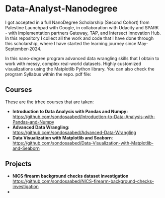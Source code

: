 # Data-Analyst-Nanodegree
I got accepted in a full NanoDegree Scholarship (Second Cohort) from Palestine Launchpad with Google, in collaboration with Udacity and SPARK - with implementation partners Gateway, TAP, and Intersect Innovation Hub. In this repository I collect all the work and code that I have done through this scholarship, where I have started the learning journey since May-September-2024.

In this nano-degree program advanced data wrangling skills that I obtain to work with messy, complex real-world datasets. Highly customized visualizations using the Matplotlib Python library. You can also check the program Syllabus within the repo. pdf file:

## Courses
These are the trhee courses that are taken: 
- **Introduction to Data Analysis with Pandas and Numpy:** https://github.com/sondosaabed/Introduction-to-Data-Analysis-with-Pandas-and-Numpy
- **Advanced Data Wrangling:** https://github.com/sondosaabed/Advanced-Data-Wrangling
- **Data Visualization with Matplotlib and Seaborn**: https://github.com/sondosaabed/Data-Visualization-with-Matplotlib-and-Seaborn

## Projects
- **NICS firearm background checks dataset investigation** https://github.com/sondosaabed/NICS-firearm-background-checks-investigation
- 
